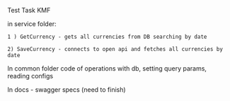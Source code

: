 Test Task KMF

in service folder:

    1 ) GetCurrency - gets all currencies from DB searching by date

    2) SaveCurrency - connects to open api and fetches all currencies by date

In common folder code of operations with db, setting query params, reading configs

In docs - swagger specs (need to finish)
